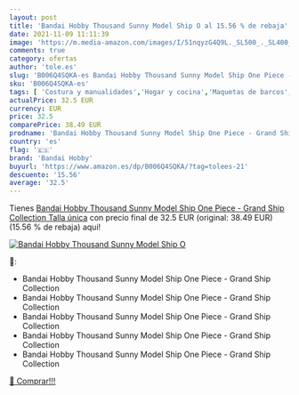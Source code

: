 ```yaml
---
layout: post
title: 'Bandai Hobby Thousand Sunny Model Ship O al 15.56 % de rebaja'
date: 2021-11-09 11:11:39
image: 'https://m.media-amazon.com/images/I/51nqyzG4Q9L._SL500_._SL400_.jpg'
comments: true
category: ofertas
author: 'tole.es'
slug: 'B006Q4SQKA-es Bandai Hobby Thousand Sunny Model Ship One Piece - Grand...'
sku: 'B006Q4SQKA-es'
tags: [ 'Costura y manualidades','Hogar y cocina','Maquetas de barcos','Modelismo','Modelismo y maquetas','bandai','bandai hobby', ]
actualPrice: 32.5 EUR
currency: EUR
price: 32.5
comparePrice: 38.49 EUR
prodname: 'Bandai Hobby Thousand Sunny Model Ship One Piece - Grand Ship Collection  Talla única'
country: 'es'
flag: '🇪🇸'
brand: 'Bandai Hobby'
buyurl: 'https://www.amazon.es/dp/B006Q4SQKA/?tag=tolees-21'
descuento: '15.56'
average: '32.5'
---
```


Tienes [Bandai Hobby Thousand Sunny Model Ship One Piece - Grand Ship Collection  Talla única](https://www.amazon.es/dp/B006Q4SQKA/?tag=tolees-21) con precio final de  32.5 EUR (original: 38.49 EUR) (15.56 %  de rebaja) aqui!

[![Bandai Hobby Thousand Sunny Model Ship O](https://m.media-amazon.com/images/I/51nqyzG4Q9L._SL500_._SL400_.jpg)](https://www.amazon.es/dp/B006Q4SQKA/?tag=tolees-21)

🔎:

- Bandai Hobby Thousand Sunny Model Ship One Piece - Grand Ship Collection
- Bandai Hobby Thousand Sunny Model Ship One Piece - Grand Ship Collection
- Bandai Hobby Thousand Sunny Model Ship One Piece - Grand Ship Collection
- Bandai Hobby Thousand Sunny Model Ship One Piece - Grand Ship Collection
- Bandai Hobby Thousand Sunny Model Ship One Piece - Grand Ship Collection

[🛒 Comprar!!!](https://www.amazon.es/dp/B006Q4SQKA/?tag=tolees-21)

